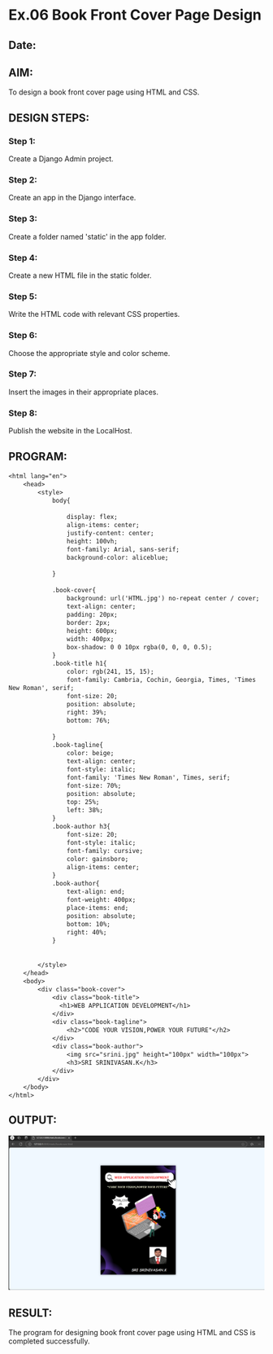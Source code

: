 # Ex.06 Book Front Cover Page Design
## Date:

## AIM:
To design a book front cover page using HTML and CSS.

## DESIGN STEPS:

### Step 1:
Create a Django Admin project.

### Step 2:
Create an app in the Django interface.

### Step 3:
Create a folder named 'static' in the app folder.

### Step 4:
Create a new HTML file in the static folder.

### Step 5:
Write the HTML code with relevant CSS properties.

### Step 6:
Choose the appropriate style and color scheme.

### Step 7:
Insert the images in their appropriate places.

### Step 8:
Publish the website in the LocalHost.

## PROGRAM:
```
<html lang="en"> 
    <head>
        <style>
            body{
                
                display: flex;
                align-items: center;
                justify-content: center;
                height: 100vh;
                font-family: Arial, sans-serif;
                background-color: aliceblue;

            }

            .book-cover{
                background: url('HTML.jpg') no-repeat center / cover;
                text-align: center;
                padding: 20px;
                border: 2px;
                height: 600px;
                width: 400px;
                box-shadow: 0 0 10px rgba(0, 0, 0, 0.5);
            }        
            .book-title h1{
                color: rgb(241, 15, 15);
                font-family: Cambria, Cochin, Georgia, Times, 'Times New Roman', serif;
                font-size: 20;
                position: absolute;
                right: 39%;
                bottom: 76%;

            }
            .book-tagline{
                color: beige;
                text-align: center;
                font-style: italic;
                font-family: 'Times New Roman', Times, serif;
                font-size: 70%;
                position: absolute;
                top: 25%;
                left: 38%;
            }
            .book-author h3{
                font-size: 20;
                font-style: italic;
                font-family: cursive;
                color: gainsboro;
                align-items: center;
            }
            .book-author{
                text-align: end;
                font-weight: 400px;
                place-items: end;
                position: absolute;
                bottom: 10%;
                right: 40%;
            }


        </style>
    </head>
    <body>
        <div class="book-cover">
            <div class="book-title">
              <h1>WEB APPLICATION DEVELOPMENT</h1>
            </div>  
            <div class="book-tagline">
                <h2>"CODE YOUR VISION,POWER YOUR FUTURE"</h2>
            </div>
            <div class="book-author">
                <img src="srini.jpg" height="100px" width="100px">
                <h3>SRI SRINIVASAN.K</h3>
            </div>
        </div>
    </body>
</html>
```

## OUTPUT:

![alt text](<book cover.png>)

## RESULT:
The program for designing book front cover page using HTML and CSS is completed successfully.
